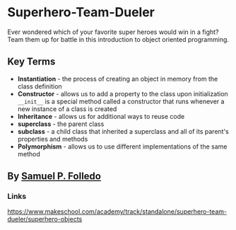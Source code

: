 # Superhero-Team-Dueler
Ever wondered which of your favorite super heroes would win in a fight? Team them up for battle in this introduction to object oriented programming.

## Key Terms
- **Instantiation** - the process of creating an object in memory from the class definition
- **Constructor** - allows us to add a property to the class upon initialization
                `__init__` is a special method called a constructor that runs whenever a new instance of a class is created
- **Inheritance** - allows us for additional ways to reuse code
- **superclass** - the parent class
- **subclass** - a child class that inherited a superclass and all of its parent's properties and methods
- **Polymorphism** - allows us to use different implementations of the same method


## By [Samuel P. Folledo](https://github.com/SamuelFolledo)

### Links
https://www.makeschool.com/academy/track/standalone/superhero-team-dueler/superhero-objects